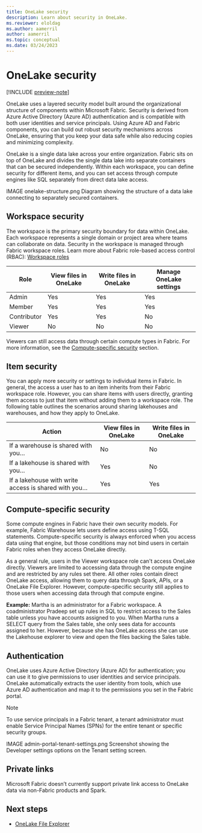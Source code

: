 ```yaml
---
title: OneLake security
description: Learn about security in OneLake.
ms.reviewer: eloldag
ms.author: aamerril
author: aamerril
ms.topic: conceptual
ms.date: 03/24/2023
---
```


# OneLake security

[!INCLUDE [preview-note](../includes/preview-note.md)]

OneLake uses a layered security model built around the organizational structure of components within Microsoft Fabric. Security is derived from Azure Active Directory (Azure AD) authentication and is compatible with both user identities and service principals. Using Azure AD and Fabric components, you can build out robust security mechanisms across OneLake, ensuring that you keep your data safe while also reducing copies and minimizing complexity.

OneLake is a single data lake across your entire organization. Fabric sits on top of OneLake and divides the single data lake into separate containers that can be secured independently. Within each workspace, you can define security for different items, and you can set access through compute engines like SQL separately from direct data lake access.

IMAGE onelake-structure.png Diagram showing the structure of a data lake connecting to separately secured containers.

## Workspace security

The workspace is the primary security boundary for data within OneLake. Each workspace represents a single domain or project area where teams can collaborate on data. Security in the workspace is managed through Fabric workspace roles. Learn more about Fabric role-based access control (RBAC): [Workspace roles](..\data-warehouse\workspace-roles.md)

| **Role** | **View files in OneLake** | **Write files in OneLake** | **Manage OneLake settings** |
|---|---|---|---|
| Admin | Yes | Yes | Yes |
| Member | Yes | Yes | Yes |
| Contributor | Yes | Yes | No |
| Viewer | No | No | No |

Viewers can still access data through certain compute types in Fabric. For more information, see the [Compute-specific security](#compute-specific-security) section.

## Item security

You can apply more security or settings to individual items in Fabric. In general, the access a user has to an item inherits from their Fabric workspace role. However, you can share items with users directly, granting them access to just that item without adding them to a workspace role. The following table outlines the scenarios around sharing lakehouses and warehouses, and how they apply to OneLake.

| **Action** | **View files in OneLake** | **Write files in OneLake** |
|---|---|---|
| If a warehouse is shared with you… | No | No |
| If a lakehouse is shared with you… | Yes | No |
| If a lakehouse with write access is shared with you… | Yes | Yes |

## Compute-specific security

Some compute engines in Fabric have their own security models. For example, Fabric Warehouse lets users define access using T-SQL statements. Compute-specific security is always enforced when you access data using that engine, but those conditions may not bind users in certain Fabric roles when they access OneLake directly.

As a general rule, users in the Viewer workspace role can't access OneLake directly. Viewers are limited to accessing data through the compute engine and are restricted by any rules set there. All other roles contain direct OneLake access, allowing them to query data through Spark, APIs, or a OneLake File Explorer. However, compute-specific security still applies to those users when accessing data through that compute engine.

**Example:** Martha is an administrator for a Fabric workspace. A coadministrator Pradeep set up rules in SQL to restrict access to the Sales table unless you have accounts assigned to you. When Martha runs a SELECT query from the Sales table, she only sees data for accounts assigned to her. However, because she has OneLake access she can use the Lakehouse explorer to view and open the files backing the Sales table.

## Authentication

OneLake uses Azure Active Directory (Azure AD) for authentication; you can use it to give permissions to user identities and service principals. OneLake automatically extracts the user identity from tools, which use Azure AD authentication and map it to the permissions you set in the Fabric portal.

> [!NOTE]
> To use service principals in a Fabric tenant, a tenant administrator must enable Service Principal Names (SPNs) for the entire tenant or specific security groups.

IMAGE admin-portal-tenant-settings.png Screenshot showing the Developer settings options on the Tenant setting screen.

## Private links

Microsoft Fabric doesn’t currently support private link access to OneLake data via non-Fabric products and Spark.

## Next steps

- [OneLake File Explorer](onelake-file-explorer.md)
